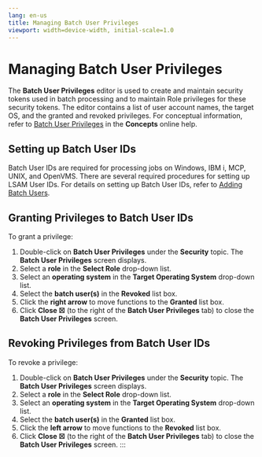 ```yaml
---
lang: en-us
title: Managing Batch User Privileges
viewport: width=device-width, initial-scale=1.0
---
```


#  Managing Batch User Privileges

The **Batch User Privileges** editor is used to create and maintain
security tokens used in batch processing and to maintain Role privileges
for these security tokens. The editor contains a list of user account
names, the target OS, and the granted and revoked privileges. For
conceptual information, refer to [Batch User Privileges](../../Concepts/Batch-User-Privileges.md)
in the **Concepts** online help.

## Setting up Batch User IDs

Batch User IDs are required for processing jobs on Windows, IBM i, MCP,
UNIX, and OpenVMS. There are several required procedures for setting up
LSAM User IDs. For details on setting up Batch User IDs, refer to
[Adding Batch Users](Adding-Batch-Users.md).

## Granting Privileges to Batch User IDs

To grant a privilege:

1.  Double-click on **Batch User Privileges** under the **Security**
    topic. The **Batch User Privileges** screen displays.
2.  Select a **role** in the **Select Role** drop-down list.
3.  Select an **operating system** in the **Target Operating System**
    drop-down list.
4.  Select the **batch user(s)** in the **Revoked** list box.
5.  Click the **right arrow** to move functions to the **Granted** list
    box.
6.  Click **Close ☒** (to the right of the **Batch User Privileges**
    tab) to close the **Batch User Privileges** screen.

## Revoking Privileges from Batch User IDs

To revoke a privilege:

1.  Double-click on **Batch User Privileges** under the **Security**
    topic. The **Batch User Privileges** screen displays.
2.  Select a **role** in the **Select Role** drop-down list.
3.  Select an **operating system** in the **Target Operating System**
    drop-down list.
4.  Select the **batch user(s)** in the **Granted** list box.
5.  Click the **left arrow** to move functions to the **Revoked** list
    box.
6.  Click **Close ☒** (to the right of the **Batch User Privileges**
    tab) to close the **Batch User Privileges** screen.
:::

 

